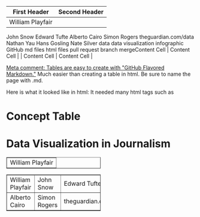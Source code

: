 | First Header  | Second Header |
| ------------- | ------------- |
| William Playfair
John Snow
Edward Tufte
Alberto Cairo
Simon Rogers
theguardian.com/data
Nathan Yau
Hans Gosling
Nate Silver
data
data visualization
infographic
GitHub
md files
html files
pull request
branch
mergeContent Cell  | Content Cell  |
| Content Cell  | Content Cell  |


[Meta comment: Tables are easy to create with "GitHub Flavored Markdown."](https://help.github.com/articles/github-flavored-markdown/)
Much easier than creating a table in html. Be sure to name the page with .md.

Here is what it looked like in html: It needed many html tags such as <table border=“1” style="width:50%">
  <tr>
    <td>William Playfair</td>
<html>
<body>

<h1>Concept Table</h1>
<h1>Data Visualization in Journalism</h1>

<table border=“1” style="width:50%">
  <tr>
    <td>William Playfair</td>
    <td>John Snow</td>		
    <td>Edward Tufte</td>
  </tr>
  <tr>
    <td>Alberto Cairo</td>
    <td>Simon Rogers</td>		
    <td>theguardian.com/data</td>
  </tr>
  </table>
</body>
</html>
